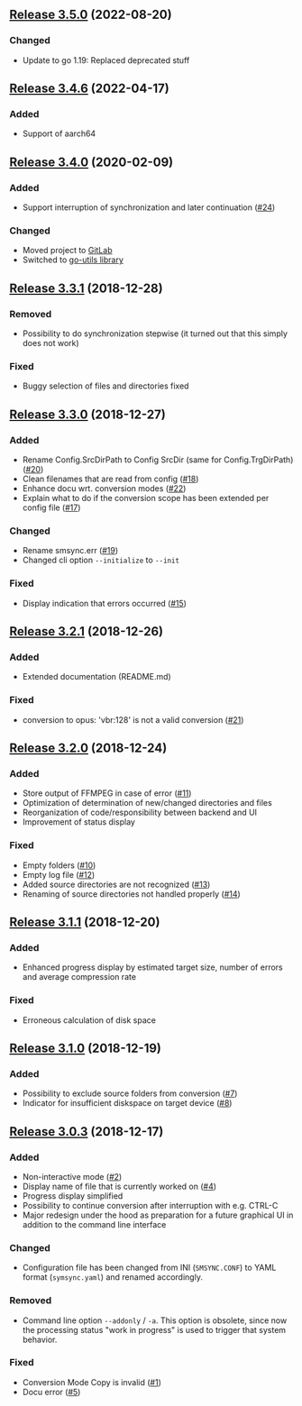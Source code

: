 ## [Release 3.5.0](https://gitlab.com/mipimipi/smsync/-/tags/3.5.0) (2022-08-20)

### Changed

* Update to go 1.19: Replaced deprecated stuff

## [Release 3.4.6](https://gitlab.com/mipimipi/smsync/-/tags/3.4.6) (2022-04-17)

### Added

* Support of aarch64

## [Release 3.4.0](https://gitlab.com/mipimipi/smsync/-/tags/3.4.0) (2020-02-09)

### Added

* Support interruption of synchronization and later continuation ([#24](https://gitlab.com/mipimipi/smsync/issues/24))

### Changed

* Moved project to [GitLab](https://gitlab/mipimipi/smsync)
* Switched to [go-utils library](https://gitlab.com/mipimipi/go-utils)

## [Release 3.3.1](https://gitlab.com/mipimipi/smsync/-/tags/3.3.1) (2018-12-28)

### Removed

* Possibility to do synchronization stepwise (it turned out that this simply does not work)

### Fixed

* Buggy selection of files and directories fixed

## [Release 3.3.0](https://gitlab.com/mipimipi/smsync/-/tags/3.3.0) (2018-12-27)

### Added

* Rename Config.SrcDirPath to Config SrcDir (same for Config.TrgDirPath) ([#20](https://gitlab.com/mipimipi/smsync/issues/20))
* Clean filenames that are read from config ([#18](https://gitlab.com/mipimipi/smsync/issues/18))
* Enhance docu wrt. conversion modes ([#22](https://gitlab.com/mipimipi/smsync/issues/19))
* Explain what to do if the conversion scope has been extended per config file ([#17](https://gitlab.com/mipimipi/smsync/issues/17))

### Changed

* Rename smsync.err ([#19](https://gitlab.com/mipimipi/smsync/issues/19))
* Changed cli option `--initialize` to `--init`

### Fixed

* Display indication that errors occurred ([#15](https://gitlab.com/mipimipi/smsync/issues/15))

## [Release 3.2.1](https://gitlab.com/mipimipi/smsync/-/tags/3.2.1) (2018-12-26)

### Added

* Extended documentation (README.md)

### Fixed

* conversion to opus: 'vbr:128' is not a valid conversion ([#21](https://gitlab.com/mipimipi/smsync/issues/21))

## [Release 3.2.0](https://gitlab.com/mipimipi/smsync/-/tags/3.2.0) (2018-12-24)

### Added

* Store output of FFMPEG in case of error ([#11](https://gitlab.com/mipimipi/smsync/issues/11))
* Optimization of determination of new/changed directories and files
* Reorganization of code/responsibility between backend and UI
* Improvement of status display

### Fixed

* Empty folders ([#10](https://gitlab.com/mipimipi/smsync/issues/10))
* Empty log file ([#12](https://gitlab.com/mipimipi/smsync/issues/12))
* Added source directories are not recognized ([#13](https://gitlab.com/mipimipi/smsync/issues/13))
* Renaming of source directories not handled properly ([#14](https://gitlab.com/mipimipi/smsync/issues/14))

## [Release 3.1.1](https://gitlab.com/mipimipi/smsync/-/tags/3.1.1) (2018-12-20)

### Added

* Enhanced progress display by estimated target size, number of errors and average compression rate

### Fixed

* Erroneous calculation of disk space

## [Release 3.1.0](https://gitlab.com/mipimipi/smsync/-/tags/3.1.0) (2018-12-19)

### Added

* Possibility to exclude source folders from conversion ([#7](https://gitlab.com/mipimipi/smsync/issues/7))
* Indicator for insufficient diskspace on target device ([#8](https://gitlab.com/mipimipi/smsync/issues/8))

## [Release 3.0.3](https://gitlab.com/mipimipi/smsync/-/tags/3.0.3) (2018-12-17)

### Added

* Non-interactive mode ([#2](https://gitlab.com/mipimipi/smsync/issues/2))
* Display name of file that is currently worked on ([#4](https://gitlab.com/mipimipi/smsync/issues/4))
* Progress display simplified
* Possibility to continue conversion after interruption with e.g. CTRL-C
* Major redesign under the hood as preparation for a future graphical UI in addition to the command line interface

### Changed

* Configuration file has been changed from INI (`SMSYNC.CONF`) to YAML format (`symsync.yaml`) and renamed accordingly.

### Removed

* Command line option `--addonly` / `-a`. This option is obsolete, since now the processing status "work in progress" is used to trigger that system behavior.

### Fixed

* Conversion Mode Copy is invalid ([#1](https://gitlab.com/mipimipi/smsync/issues/1))
* Docu error ([#5](https://gitlab.com/mipimipi/smsync/issues/5))
